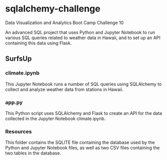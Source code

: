 # sqlalchemy-challenge
Data Visualization and Analytics Boot Camp Challenge 10

An advanced SQL project that uses Python and Jupyter Notebook to run various SQL queries related to weather data in Hawaii, and to set up an API containing this data using Flask.

## SurfsUp

### climate.ipynb

This Jupyter Notebook runs a number of SQL queries using SQLAlchemy to collect and analyze weather data from stations in Hawaii.

### app.py

This Python script uses SQLAlchemy and Flask to create an API for the data collected in the Jupyter Notebook climate.ipynb.

### Resources

This folder contains the SQLITE file containing the database used by the Python and Jupyter Notebook files, as well as two CSV files containing the two tables in the database.